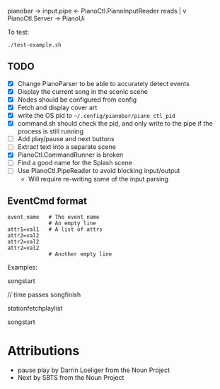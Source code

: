 

pianobar -> input.pipe <- PianoCtl.PianoInputReader
                      reads         |
                                    v
                               PianoCtl.Server -> PianoUi

To test:

    ./test-example.sh

## TODO

- [x] Change PianoParser to be able to accurately detect events
- [x] Display the current song in the scenic scene
- [x] Nodes should be configured from config
- [x] Fetch and display cover art
- [x] write the OS pid to `~/.config/pianobar/piano_ctl_pid`
- [x] command.sh should check the pid, and only write to the pipe if the process is still running
- [ ] Add play/pause and next buttons
- [ ] Extract text into a separate scene
- [x] PianoCtl.CommandRunner is broken
- [ ] Find a good name for the Splash scene
- [ ] Use PianoCtl.PipeReader to avoid blocking input/output
  - Will require re-writing some of the input parsing

## EventCmd format

```
event_name   # The event name
             # An empty line
attr1=val1   # A list of attrs
attr2=val2
attr2=val2
attr2=val2
             # Another empty line
```

Examples:

songstart

<song starting details>

// time passes
songfinish
<song finished details>

stationfetchplaylist
<fetched song>

songstart
<song starting details>

# Attributions

* pause play by Darrin Loeliger from the Noun Project
* Next by SBTS from the Noun Project
